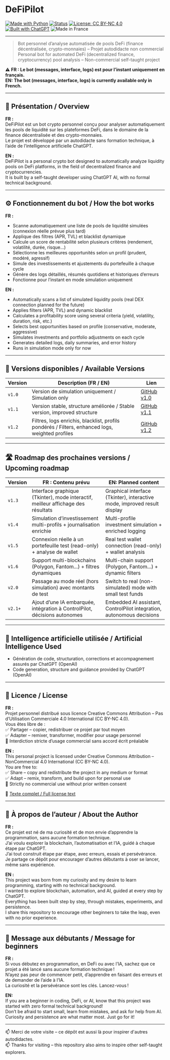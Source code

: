 # DeFiPilot

[![Made with Python](https://img.shields.io/badge/Made%20with-Python-3776AB?logo=python&logoColor=white)](https://www.python.org/)
[![Status](https://img.shields.io/badge/status-stable-brightgreen)]()
[![License: CC BY-NC 4.0](https://img.shields.io/badge/license-CC%20BY--NC%204.0-blue)](https://creativecommons.org/licenses/by-nc/4.0/)
[![Built with ChatGPT](https://img.shields.io/badge/built%20with-ChatGPT-10a37f?logo=openai&logoColor=white)](https://openai.com/chatgpt)
![Made in France](https://img.shields.io/badge/Made%20in-France-blue?logo=france&logoColor=white)

---

> Bot personnel d’analyse automatisée de pools DeFi (finance décentralisée, crypto-monnaies) – Projet autodidacte non commercial  
> Personal bot for automated DeFi (decentralized finance, cryptocurrency) pool analysis – Non-commercial self-taught project

⚠️ **FR : Le bot (messages, interface, logs) est pour l’instant uniquement en français.**  
**EN: The bot (messages, interface, logs) is currently available only in French.**

---

## 📌 Présentation / Overview

**FR :**  
DeFiPilot est un bot crypto personnel conçu pour analyser automatiquement les pools de liquidité sur les plateformes DeFi, dans le domaine de la finance décentralisée et des crypto-monnaies.  
Le projet est développé par un autodidacte sans formation technique, à l’aide de l’intelligence artificielle ChatGPT.

**EN :**  
DeFiPilot is a personal crypto bot designed to automatically analyze liquidity pools on DeFi platforms, in the field of decentralized finance and cryptocurrencies.  
It is built by a self-taught developer using ChatGPT AI, with no formal technical background.

---

## ⚙️ Fonctionnement du bot / How the bot works

**FR :**  
- Scanne automatiquement une liste de pools de liquidité simulées (connexion réelle prévue plus tard)  
- Applique des filtres (APR, TVL) et blacklist dynamique  
- Calcule un score de rentabilité selon plusieurs critères (rendement, volatilité, durée, risque…)  
- Sélectionne les meilleures opportunités selon un profil (prudent, modéré, agressif)  
- Simule des investissements et ajustements du portefeuille à chaque cycle  
- Génère des logs détaillés, résumés quotidiens et historiques d’erreurs  
- Fonctionne pour l’instant en mode simulation uniquement  

**EN :**  
- Automatically scans a list of simulated liquidity pools (real DEX connection planned for the future)  
- Applies filters (APR, TVL) and dynamic blacklist  
- Calculates a profitability score using several criteria (yield, volatility, duration, risk, etc.)  
- Selects best opportunities based on profile (conservative, moderate, aggressive)  
- Simulates investments and portfolio adjustments on each cycle  
- Generates detailed logs, daily summaries, and error history  
- Runs in simulation mode only for now  

---

## 🚀 Versions disponibles / Available Versions

| Version | Description (FR / EN) | Lien |
|--------|------------------------|------|
| `v1.0` | Version de simulation uniquement / Simulation only | [GitHub v1.0](https://github.com/DavidRaffeil/DeFiPilot/releases/tag/v1.0) |
| `v1.1` | Version stable, structure améliorée / Stable version, improved structure | [GitHub v1.1](https://github.com/DavidRaffeil/DeFiPilot/releases/tag/v1.1) |
| `v1.2` | Filtres, logs enrichis, blacklist, profils pondérés / Filters, enhanced logs, weighted profiles | [GitHub v1.2](https://github.com/DavidRaffeil/DeFiPilot/releases/tag/v1.2) |

---

## 🛣️ Roadmap des prochaines versions / Upcoming roadmap

| Version | FR : Contenu prévu | EN: Planned content |
|--------|---------------------|---------------------|
| `v1.3` | Interface graphique (Tkinter), mode interactif, meilleur affichage des résultats | Graphical interface (Tkinter), interactive mode, improved result display |
| `v1.4` | Simulation d’investissement multi-profils + journalisation enrichie | Multi-profile investment simulation + enriched logging |
| `v1.5` | Connexion réelle à un portefeuille test (read-only) + analyse de wallet | Real test wallet connection (read-only) + wallet analysis |
| `v1.6` | Support multi-blockchains (Polygon, Fantom...) + filtres dynamiques | Multi-chain support (Polygon, Fantom...) + dynamic filters |
| `v2.0` | Passage au mode réel (hors simulation) avec montants de test | Switch to real (non-simulated) mode with small test funds |
| `v2.1+` | Ajout d’une IA embarquée, intégration à ControlPilot, décisions autonomes | Embedded AI assistant, ControlPilot integration, autonomous decisions |

---

## 🧠 Intelligence artificielle utilisée / Artificial Intelligence Used

- Génération de code, structuration, corrections et accompagnement assurés par ChatGPT (OpenAI)  
- Code generation, structure and guidance provided by ChatGPT (OpenAI)

---

## 📜 Licence / License

**FR :**  
Projet personnel distribué sous licence Creative Commons Attribution – Pas d’Utilisation Commerciale 4.0 International (CC BY-NC 4.0).  
Vous êtes libre de :  
✅ Partager – copier, redistribuer ce projet par tout moyen  
✅ Adapter – remixer, transformer, modifier pour usage personnel  
🚫 Interdiction stricte d’usage commercial sans accord écrit préalable  

**EN :**  
This personal project is licensed under Creative Commons Attribution – NonCommercial 4.0 International (CC BY-NC 4.0).  
You are free to:  
✅ Share – copy and redistribute the project in any medium or format  
✅ Adapt – remix, transform, and build upon for personal use  
🚫 Strictly no commercial use without prior written consent  

🔗 [Texte complet / Full license text](https://creativecommons.org/licenses/by-nc/4.0/legalcode)

---

## 👤 À propos de l’auteur / About the Author

**FR :**  
Ce projet est né de ma curiosité et de mon envie d’apprendre la programmation, sans aucune formation technique.  
J’ai voulu explorer la blockchain, l’automatisation et l’IA, guidé à chaque étape par ChatGPT.  
J’ai tout construit étape par étape, avec erreurs, essais et persévérance.  
Je partage ce dépôt pour encourager d’autres débutants à oser se lancer, même sans expérience.

**EN :**  
This project was born from my curiosity and my desire to learn programming, starting with no technical background.  
I wanted to explore blockchain, automation, and AI, guided at every step by ChatGPT.  
Everything has been built step by step, through mistakes, experiments, and persistence.  
I share this repository to encourage other beginners to take the leap, even with no prior experience.

---

## 🌱 Message aux débutants / Message for beginners

**FR :**  
Si vous débutez en programmation, en DeFi ou avec l’IA, sachez que ce projet a été lancé sans aucune formation technique !  
N’ayez pas peur de commencer petit, d’apprendre en faisant des erreurs et de demander de l’aide à l’IA.  
La curiosité et la persévérance sont les clés. Lancez-vous !

**EN:**  
If you are a beginner in coding, DeFi, or AI, know that this project was started with zero formal technical background!  
Don’t be afraid to start small, learn from mistakes, and ask for help from AI.  
Curiosity and persistence are what matter most. Just go for it!

---

📫 Merci de votre visite – ce dépôt est aussi là pour inspirer d'autres autodidactes.  
📫 Thanks for visiting – this repository also aims to inspire other self-taught explorers.

